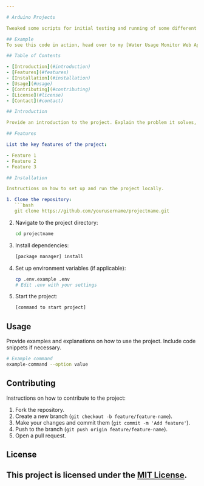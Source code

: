 ```yaml
---

# Arduino Projects

Tweaked some scripts for initial testing and running of some different types of water sensors using an Arduino UNO R4 Wifi server. Copy the arduino_secrets.h file to the same directory as the script being ran, to store your sensitive data.

## Example
To see this code in action, head over to my [Water Usage Monitor Web App](http://wum.molovestoshare.com:8080).

## Table of Contents

- [Introduction](#introduction)
- [Features](#features)
- [Installation](#installation)
- [Usage](#usage)
- [Contributing](#contributing)
- [License](#license)
- [Contact](#contact)

## Introduction

Provide an introduction to the project. Explain the problem it solves, who it's for, and any other relevant context.

## Features

List the key features of the project:

- Feature 1
- Feature 2
- Feature 3

## Installation

Instructions on how to set up and run the project locally.

1. Clone the repository:
   ```bash
   git clone https://github.com/yourusername/projectname.git
   ```
2. Navigate to the project directory:
   ```bash
   cd projectname
   ```
3. Install dependencies:
   ```bash
   [package manager] install
   ```
4. Set up environment variables (if applicable):
   ```bash
   cp .env.example .env
   # Edit .env with your settings
   ```
5. Start the project:
   ```bash
   [command to start project]
   ```

## Usage

Provide examples and explanations on how to use the project. Include code snippets if necessary.

```bash
# Example command
example-command --option value
```

## Contributing

Instructions on how to contribute to the project:

1. Fork the repository.
2. Create a new branch (`git checkout -b feature/feature-name`).
3. Make your changes and commit them (`git commit -m 'Add feature'`).
4. Push to the branch (`git push origin feature/feature-name`).
5. Open a pull request.

## License

This project is licensed under the [MIT License](LICENSE).
---
```

